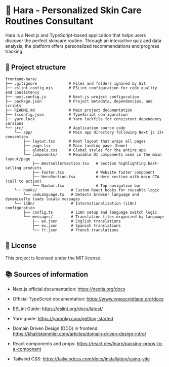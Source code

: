 # 🌟 Hara - Personalized Skin Care Routines Consultant

Hara is a Next.js and TypeScript-based application that helps users discover the perfect skincare routine. Through an interactive quiz and data analysis, the platform offers personalized recommendations and progress tracking.

## 📂 Project structure

```
frontend-hara/
├── .gitignore              # Files and folders ignored by Git
├── eslint.config.mjs       # ESLint configuration for code quality and consistency
├── next.config.js          # Next.js project configuration
├── package.json            # Project metadata, dependencies, and scripts
├── README.md               # Main project documentation
├── tsconfig.json           # TypeScript configuration
├── yarn.lock               # Yarn lockfile for consistent dependency versions
└── src/                    # Application source code
    └── app/                # Main app directory following Next.js 13+ convention
        ├── layout.tsx      # Root layout that wraps all pages
        ├── page.tsx        # Main landing page (home)
        ├── globals.css     # Global styles for the entire app
        └── components/     # Reusable UI components used in the main layout/page
            ├── BestsellerSection.tsx   # Section highlighting best-selling products
            ├── Footer.tsx              # Website footer component
            ├── HeroSection.tsx         # Hero section with main CTA (call to action)
            └── Navbar.tsx              # Top navigation bar
    └── hooks/               # Custom React hooks for reusable logic
        └── useLanguage.ts   # Detects browser language and dynamically loads locale messages
    └── i18n/                # Internationalization (i18n) configuration
        ├── config.ts        # i18n setup and language switch logic
        └── messages/        # Translation files organized by language
            ├── en.json      # English translations
            ├── es.json      # Spanish translations
            └── fr.json      # French translations

```

## 📄 License

This project is licensed under the MIT license.


## 📚 Sources of information

* Next.js official documentation: https://nextjs.org/docs

* Official TypeScript documentation: https://www.typescriptlang.org/docs

* ESLint Guide: https://eslint.org/docs/latest/

* Yarn guide: https://yarnpkg.com/getting-started

* Domain Driven Design (DDD) in frontend: https://khalilstemmler.com/articles/domain-driven-design-intro/

* React components and props: https://react.dev/learn/passing-props-to-a-component

* Tailwind CSS: https://tailwindcss.com/docs/installation/using-vite

